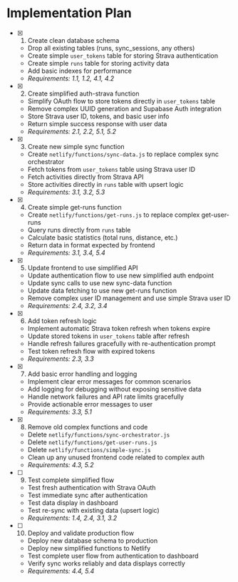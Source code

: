 # Implementation Plan

- [x] 1. Create clean database schema
  - Drop all existing tables (runs, sync_sessions, any others)
  - Create simple `user_tokens` table for storing Strava authentication
  - Create simple `runs` table for storing activity data
  - Add basic indexes for performance
  - _Requirements: 1.1, 1.2, 4.1, 4.2_

- [x] 2. Create simplified auth-strava function
  - Simplify OAuth flow to store tokens directly in `user_tokens` table
  - Remove complex UUID generation and Supabase Auth integration
  - Store Strava user ID, tokens, and basic user info
  - Return simple success response with user data
  - _Requirements: 2.1, 2.2, 5.1, 5.2_

- [x] 3. Create new simple sync function
  - Create `netlify/functions/sync-data.js` to replace complex sync orchestrator
  - Fetch tokens from `user_tokens` table using Strava user ID
  - Fetch activities directly from Strava API
  - Store activities directly in `runs` table with upsert logic
  - _Requirements: 3.1, 3.2, 5.3_

- [x] 4. Create simple get-runs function
  - Create `netlify/functions/get-runs.js` to replace complex get-user-runs
  - Query runs directly from `runs` table
  - Calculate basic statistics (total runs, distance, etc.)
  - Return data in format expected by frontend
  - _Requirements: 3.1, 3.4, 5.4_

- [x] 5. Update frontend to use simplified API
  - Update authentication flow to use new simplified auth endpoint
  - Update sync calls to use new sync-data function
  - Update data fetching to use new get-runs function
  - Remove complex user ID management and use simple Strava user ID
  - _Requirements: 2.4, 3.2, 3.4_

- [x] 6. Add token refresh logic
  - Implement automatic Strava token refresh when tokens expire
  - Update stored tokens in `user_tokens` table after refresh
  - Handle refresh failures gracefully with re-authentication prompt
  - Test token refresh flow with expired tokens
  - _Requirements: 2.3, 3.3_

- [x] 7. Add basic error handling and logging
  - Implement clear error messages for common scenarios
  - Add logging for debugging without exposing sensitive data
  - Handle network failures and API rate limits gracefully
  - Provide actionable error messages to user
  - _Requirements: 3.3, 5.1_

- [x] 8. Remove old complex functions and code
  - Delete `netlify/functions/sync-orchestrator.js`
  - Delete `netlify/functions/get-user-runs.js`
  - Delete `netlify/functions/simple-sync.js`
  - Clean up any unused frontend code related to complex auth
  - _Requirements: 4.3, 5.2_

- [ ] 9. Test complete simplified flow
  - Test fresh authentication with Strava OAuth
  - Test immediate sync after authentication
  - Test data display in dashboard
  - Test re-sync with existing data (upsert logic)
  - _Requirements: 1.4, 2.4, 3.1, 3.2_

- [ ] 10. Deploy and validate production flow
  - Deploy new database schema to production
  - Deploy new simplified functions to Netlify
  - Test complete user flow from authentication to dashboard
  - Verify sync works reliably and data displays correctly
  - _Requirements: 4.4, 5.4_